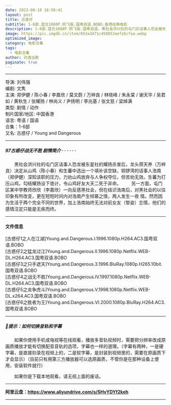 ```yaml
---
date: 2023-08-18 18:50:41
layout: post
title: 古惑仔
subtitle: 1-6部.蓝光1080P.网飞版.国粤双语.BOBO.香港经典电影
description: 1-6部.蓝光1080P.网飞版.国粤双语。黑社会洪兴社的屯门区话事人恐龙被东星社的耀扬杀害后，龙头蒋天养决定从山鸡和生蕃中选出一个填补该空缺，铜锣湾的话事人浩南深知该职的压力，力劝山鸡放弃与人争权夺位....
image: https://pic.imgdb.cn/item/653a3471c458853aefa5cfea.webp
optimized_image: 
category: 电影合集
tags:
  - 电影合集
author: 对酒当歌
paginate: true
---
```


---

导演: 刘伟强  
编剧: 文隽  
主演: 郑伊健 / 陈小春 / 李嘉欣 / 莫文蔚 / 万梓良 / 林晓峰 / 朱永棠 / 谢天华 / 吴君如 / 黄秋生 / 张耀扬 / 林尚义 / 尹扬明 / 李兆基 / 张文慈 / 梁焯满  
类型: 剧情 / 动作  
制片国家/地区: 中国香港  
语言: 粤语 / 国语  
合集：1-6部  
又名: 古惑仔 / Young and Dangerous  

---

##### 97古惑仔战无不胜 剧情简介 · · · · · ·

　　黑社会洪兴社的屯门区话事人恐龙被东星社的耀扬杀害后，龙头蒋天养（万梓良）决定从山鸡（陈小春）和生蕃中选出一个填补该空缺，铜锣湾的话事人浩南（郑伊健）深知该职的压力，力劝山鸡放弃与人争权夺位，但苦劝无效。生蕃为打压山鸡，勾结耀扬设下诡计，令山鸡好友大天二死于非命。
　　另一方面，屯门区某中学教师欣欣（李嘉欣）一向反感黑社会，但在结识浩南后，对黑社会的以往印象有所改变，更在短短时间内对浩南产生倾慕之情，两人发生一夜 情。然而因为生活于两个完全不同的世界，加上浩南始终无法对前女友（黎姿）忘情，他们的感情注定只能是无疾而终。

---

#### 文件信息

[古惑仔1之人在江湖]Young.and.Dangerous.I.1996.1080p.H264.AC3.国粤双语.BOBO  
[古惑仔2之猛龙过江]Young.and.Dangerous.II.1996.1080p.Netflix.WEB-DL.H264.AC3.国粤双语.BOBO  
[古惑仔3之只手遮天]Young.and.Dangerous.3.1996.BluRay.1080p.H265.10bit.国粤双语.BOBO  
[古惑仔4之战无不胜]Young.and.Dangerous.IV.1997.1080p.Netflix.WEB-DL.H264.AC3.国粤双语.BOBO  
[古惑仔5之龙争虎斗]Young.and.Dangerous.V.1998.1080p.Netflix.WEB-DL.x264.AC3.国粤双语.BOBO  
[古惑仔6之胜者为王]Young.and.Dangerous.VI.2000.1080p.BluRay.H264.AC3.国粤双语.BOBO  

---

##### 🔔提示：如何切换音轨和字幕

　　如果你使用手机或电视等在线观看，播放多音轨视频时，需要把分辨率改成原画质播放才能有切换配音音轨的选项，字幕也一样的道理。（字幕有两种，一是硬字幕，是直接刻录在视频上的，二是软字幕，是封装到视频里的，需要在原画质下才会显示）（目前只有用第三方播放器可以选原画质，不管你是在那种设备上使用，安装软件就行）

　　如果你是下载本地观看，请无视上面的废话。

---

**阿里云盘：<https://www.aliyundrive.com/s/SHvYDYf2keh>**

---
